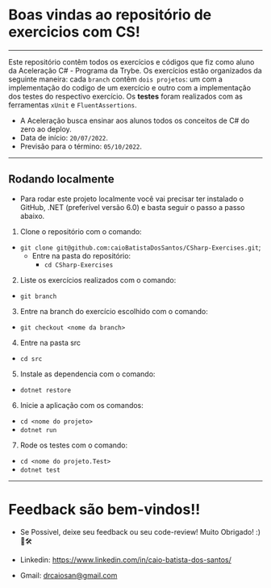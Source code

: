 # Boas vindas ao repositório de exercicios com CS!

---

Este repositório contêm todos os exercícios e códigos que fiz como aluno da Aceleração C# - Programa da Trybe.
Os exercícios estão organizados da seguinte maneira: cada `branch` contêm `dois projetos`: um com a implementação do codigo de um exercício e outro com a implementação dos testes do respectivo exercício.
Os <b>testes</b> foram realizados com as ferramentas `xUnit` e `FluentAssertions`.

  - A Aceleração busca ensinar aos alunos todos os conceitos de C# do zero ao deploy.
  - Data de início: `20/07/2022`.
  - Previsão para o término: `05/10/2022`.

---

## Rodando localmente

- Para rodar este projeto localmente você vai precisar ter instalado o GitHub, .NET (preferível versão 6.0) e basta seguir o passo a passo abaixo.
1. Clone o repositório com o comando:
  - `git clone git@github.com:caioBatistaDosSantos/CSharp-Exercises.git`;
    - Entre na pasta do repositório:
      - `cd CSharp-Exercises`
2. Liste os exercícios realizados com o comando:
  - `git branch`
3. Entre na branch do exercício escolhido com o comando:
  - `git checkout <nome da branch>`
4. Entre na pasta src
  - `cd src`
5. Instale as dependencia com o comando:
  - `dotnet restore`
6. Inicie a aplicação com os comandos:
  - `cd <nome do projeto>`
  - `dotnet run`
7. Rode os testes com o comando:
  - `cd <nome do projeto.Test>`
  - `dotnet test`

---

# Feedback são bem-vindos!!

- Se Possivel, deixe seu feedback ou seu code-review! Muito Obrigado! :)🤝🛠

- Linkedin: https://www.linkedin.com/in/caio-batista-dos-santos/
- Gmail: drcaiosan@gmail.com
